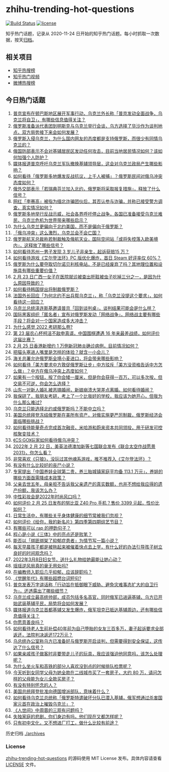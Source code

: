 # zhihu-trending-hot-questions

[![Build Status](https://github.com/justjavac/zhihu-trending-hot-questions/workflows/ci/badge.svg?branch=master)](https://github.com/justjavac/zhihu-trending-hot-questions/actions)
[![license](https://img.shields.io/github/license/justjavac/zhihu-trending-hot-questions)](https://github.com/justjavac/zhihu-trending-hot-questions/blob/master/LICENSE)

知乎热门话题，记录从 2020-11-24 日开始的知乎热门话题。每小时抓取一次数据，按天[归档](./archives)。

## 相关项目

- [知乎热搜榜](https://github.com/justjavac/zhihu-trending-top-search)
- [知乎热门视频](https://github.com/justjavac/zhihu-trending-hot-video)
- [微博热搜榜](https://github.com/justjavac/weibo-trending-hot-search)

## 今日热门话题

<!-- BEGIN -->
<!-- 最后更新时间 Sat Feb 26 2022 03:17:29 GMT+0800 (China Standard Time) -->

1. [普京宣布在顿巴斯地区展开军事行动，乌克兰外长称「普京发动全面战争，乌克兰将自卫」，有哪些信息值得关注？](https://www.zhihu.com/question/518414164)
1. [俄罗斯准备派代表团到明斯克与乌克兰举行会谈，乌方选择了华沙作为谈判地点，双方局势接下来会如何发展？](https://www.zhihu.com/question/518710565)
1. [俄罗斯入侵乌克兰，为什么国内网友的态度都是支持俄罗斯，而很少有同情乌克兰的？](https://www.zhihu.com/question/518488822)
1. [俄国防部表示不会对基辅居民区发动任何攻击，目前当地居民情况如何？该如何加强个人防护？](https://www.zhihu.com/question/518723347)
1. [媒体报道普京呼吁乌克兰军队撤换基辅领导层，这会对乌克兰政局产生哪些影响？](https://www.zhihu.com/question/518730649)
1. [如何看待「俄罗斯多地爆发反战抗议，上千人被捕」？俄罗斯民间对俄乌冲突态度如何？](https://www.zhihu.com/question/518643816)
1. [俄外交部表示「若瑞典芬兰加入北约，俄罗斯将采取报复措施」，释放了什么信号？](https://www.zhihu.com/question/518729494)
1. [网红「李赛高」被指为缅北诈骗团伙后，其否认参与诈骗，并称已接受警方调查，真实情况如何？](https://www.zhihu.com/question/518591818)
1. [俄罗斯多地举行反战示威，社会各界呼吁停止战争，各国已准备接受乌克兰难民，乌克兰危机为世界带来哪些启示？](https://www.zhihu.com/question/518656739)
1. [为什么乌克兰更偏向于北约美国，而不是偏向于俄罗斯？](https://www.zhihu.com/question/455984791)
1. [「俄乌冲突」这么激烈，乌克兰会不会亡国？](https://www.zhihu.com/question/518173207)
1. [俄罗斯航天总裁称若制裁触及俄航天业，国际空间站「或将失控落入欧美境内」，这释放了哪些信号？](https://www.zhihu.com/question/518645624)
1. [如何看待苏州一男子发现 3 岁儿子非亲生，起诉获赔15 万？](https://www.zhihu.com/question/518610550)
1. [如何看待游戏《艾尔登法环》PC 版优化爆炸，首日 Steam 好评率仅 60%？](https://www.zhihu.com/question/518609961)
1. [俄罗斯为什么要夺取切尔诺贝利核电站，不是已经废弃了吗？其地理位置和设施具有哪些重要价值？](https://www.zhihu.com/question/518546356)
1. [2 月 23 日广西一女子在医院就诊被查出肝脏被虫子吃掉三分之一，是因为什么原因导致的？](https://www.zhihu.com/question/518285881)
1. [如何看待韩国提出将制裁俄罗斯？](https://www.zhihu.com/question/518502798)
1. [法国外长回应「为何北约不出兵帮乌克兰」，称「乌克兰没提这个要求」，如何看待这一回应？](https://www.zhihu.com/question/518614112)
1. [乌克兰总统泽连斯基邀请普京「回到谈判桌」，谈判结果可能会是什么样？](https://www.zhihu.com/question/518700492)
1. [国际黑客组织「匿名者」宣布对俄罗斯发动「网络战争」，网络战主要有哪些手段？将会对一个国家造成多大冲击？](https://www.zhihu.com/question/518595409)
1. [为什么感觉 2022 考研那么卷?](https://www.zhihu.com/question/518240949)
1. [第 23 届农心杯柯洁不敌申真谞，中国围棋遭遇 16 年来最差战绩，如何评价这届比赛？](https://www.zhihu.com/question/518660600)
1. [2 月 25 日香港新增约 1 万例新冠肺炎确诊病例，目前情况如何？](https://www.zhihu.com/question/518632247)
1. [把猫头塞进人嘴里是怎样的体验？就含一小会儿？](https://www.zhihu.com/question/53468107)
1. [海关总署允许俄罗斯全境小麦进口，将会带来哪些影响？](https://www.zhihu.com/question/518465854)
1. [如何看待「美方要求中方敦促俄罗斯让步」中方驳斥「美方没资格告诉中方怎么做」？中方在俄乌冲突上态度如何？](https://www.zhihu.com/question/518476051)
1. [如果有一个按钮，按了你会矮一厘米，但是你会获得一百万，可以多次按，但交易不可逆，你会怎么选择？](https://www.zhihu.com/question/367519449)
1. [山东一对新人婚礼被恶搞婚闹，新娘崩溃大哭差点离婚。如何看待婚闹？](https://www.zhihu.com/question/518396337)
1. [我保研了，我朋友考研，考上了一个比我好的学校，我应该为她开心，但我为什么那么难过?](https://www.zhihu.com/question/517827706)
1. [乌克兰只能选择北约或俄罗斯吗？不能中立吗？](https://www.zhihu.com/question/518551137)
1. [美国总统拜登冻结俄罗斯在美所有资产，对俄实施更严厉制裁，俄罗斯经济会面临哪些挑战？](https://www.zhihu.com/question/518586621)
1. [如何看待能量奇点完成首次融资，米哈游和蔚来资本共同领投，用于研发可控核聚变技术？](https://www.zhihu.com/question/518663672)
1. [《CS:GO》玩家如何看待俄乌冲突？](https://www.zhihu.com/question/518596275)
1. [2022年 2 月 22 日，美英法德澳加新等七国联合发布《联合太空作战愿景2031》，你怎么看？](https://www.zhihu.com/question/518394412)
1. [非常喜欢《只狼》，没玩过其他魂系游戏，推不推荐入《艾尔登法环》？](https://www.zhihu.com/question/517831571)
1. [有没有什么比较好的丧尸小说？](https://www.zhihu.com/question/50416613)
1. [专家提出「中国养娃全球第二贵，养三胎城镇家庭平均备 113.1 万元」，养娃的哪些方面亟需降成本政策？](https://www.zhihu.com/question/518270816)
1. [父亲去世五年，母亲拒不告诉我父亲遗产的真实数额，也并不想给我应得的遗产份额，我该怎么办？](https://www.zhihu.com/question/429169065)
1. [中性彩妆会是2022年时尚风口吗？](https://www.zhihu.com/question/518411645)
1. [如何评价 2 月 25 日发布的努比亚 Z40 Pro 手机？售价 3399 元起，性价比如何？](https://www.zhihu.com/question/518653760)
1. [日常生活中，有哪些关乎身体健康的细节常被我们忽视？](https://www.zhihu.com/question/20330574)
1. [如何评价《给你，我的新名片》第四季第四期综艺节目？](https://www.zhihu.com/question/518485773)
1. [有哪些可以 rap 的押韵句子？](https://www.zhihu.com/question/379436603)
1. [程心是小说《三体》中的亮点还是败笔？](https://www.zhihu.com/question/309033686)
1. [能否以「绑匪绑架了抑郁症患者」为情节写一篇小说？](https://www.zhihu.com/question/433025848)
1. [每天早晨孩子都是被拖起来被催着快点去上学，有什么好的办法引导孩子树立良好的时间观念吗？](https://www.zhihu.com/question/517973844)
1. [2022年3月8日妇女节，送什么礼物给她最能让她心动？](https://www.zhihu.com/question/40902128)
1. [瑶瑶逆风局真的毫无用处吗?](https://www.zhihu.com/question/518598637)
1. [在编教师入职后几乎抑郁，应该辞职吗？](https://www.zhihu.com/question/518434731)
1. [《觉醒年代》有哪些超燃台词短句?](https://www.zhihu.com/question/463340352)
1. [普京发表万字讲话称「行动旨在抵御眼下威胁、避免灾难事态扩大的自卫行为」，还透露出了哪些细节？](https://www.zhihu.com/question/518641871)
1. [乌克兰成立最高统帅部，成员包括多名高官，同时俄军已进逼基辅，乌方已开始武装基辅平民，局势将会如何发展？](https://www.zhihu.com/question/518616407)
1. [媒体报道乌克兰首都基辅又发生爆炸，俄军坦克已抵达基辅周边，还有哪些信息值得关注？](https://www.zhihu.com/question/518511873)
1. [你愿意善良吗？](https://www.zhihu.com/question/518604915)
1. [如何看待老人生前补偿40年前为自己堕胎的女友三百多万，妻子起诉要求全部返还，法院判决返还172万元？](https://www.zhihu.com/question/518100375)
1. [乌总统办公室称乌方已准备好与俄罗斯开启谈判，但需要得到安全保证，这传达了什么信号？](https://www.zhihu.com/question/518664489)
1. [如果亲戚孩子做客时非要带走儿子的玩具，我应该强迫他同意吗，该怎么处理呢？](https://www.zhihu.com/question/362768465)
1. [为什么坐火车和高铁的部分人喜欢没到点的时候排队检票呢？](https://www.zhihu.com/question/513622098)
1. [今天听到女同学父母为她全款在二线城市买了一套房子，大约 80 万，请问怎样的父母能为女儿全款买房子？](https://www.zhihu.com/question/264218748)
1. [有没有特别怀念的人？](https://www.zhihu.com/question/277321430)
1. [美国总统拜登批准向德国增派部队，意味着什么？](https://www.zhihu.com/question/518586151)
1. [如何看待乌克兰总统称「俄罗斯特遣破坏分队已潜入基辅，俄军想通过杀害国家元首在政治上摧毁乌克兰」？](https://www.zhihu.com/question/518588867)
1. [《人世间》中周蓉的三观有问题吗？](https://www.zhihu.com/question/517175632)
1. [失独家庭的悲剧，你们身边有吗，他们现在又都怎样呢？](https://www.zhihu.com/question/65057249)
1. [只有初中文化，又不想进厂打工，做什么比较有前途？](https://www.zhihu.com/question/516822568)

<!-- END -->

历史归档 [./archives](./archives)

### License

[zhihu-trending-hot-questions](https://github.com/justjavac/zhihu-trending-hot-questions)
的源码使用 MIT License 发布。具体内容请查看 [LICENSE](./LICENSE) 文件。
